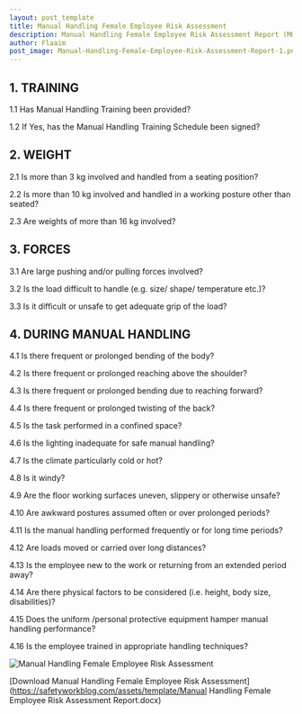 ```yaml
---
layout: post_template
title: Manual Handling Female Employee Risk Assessment 
description: Manual Handling Female Employee Risk Assessment Report (MHRA). 
author: Flaaim
post_image: Manual-Handling-Female-Employee-Risk-Assessment-Report-1.png
---
```




## 1. TRAINING

1.1 Has Manual Handling Training been provided?

1.2 If Yes, has the Manual Handling Training Schedule been signed?


## 2. WEIGHT

2.1 Is more than 3 kg involved and handled from a seating position?

2.2 Is more than 10 kg involved and handled in a working posture other than seated?

2.3 Are weights of more than 16 kg involved?

## 3. FORCES

3.1 Are large pushing and/or pulling forces involved?

3.2 Is the load difficult to handle (e.g. size/ shape/ temperature etc.)?

3.3 Is it difficult or unsafe to get adequate grip of the load?

## 4. DURING MANUAL HANDLING

4.1 Is there frequent or prolonged bending of the body?

4.2 Is there frequent or prolonged reaching above the shoulder?

4.3 Is there frequent or prolonged bending due to reaching forward?

4.4 Is there frequent or prolonged twisting of the back?

4.5 Is the task performed in a confined space?

4.6 Is the lighting inadequate for safe manual handling?

4.7 Is the climate particularly cold or hot?

4.8 Is it windy?

4.9 Are the floor working surfaces uneven, slippery or otherwise unsafe?

4.10 Are awkward postures assumed often or over prolonged periods?

4.11 Is the manual handling performed frequently or for long time periods?

4.12 Are loads moved or carried over long distances?

4.13 Is the employee new to the work or returning from an extended period away?

4.14 Are there physical factors to be considered (i.e. height, body size, disabilities)?

4.15 Does the uniform /personal protective equipment hamper manual handling performance?

4.16 Is the employee trained in appropriate handling techniques?

![Manual Handling Female Employee Risk Assessment](https://safetyworkblog.com/assets/img/Manual-Handling-Female-Employee-Risk-Assessment-Report-1.png)

[Download Manual Handling Female Employee Risk Assessment](https://safetyworkblog.com/assets/template/Manual Handling Female Employee Risk Assessment Report.docx)
